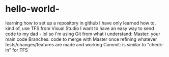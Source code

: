 # hello-world-
learning how to set up a repository in github 
I have only learned how to, kind of, use TFS from Visual Studio
I want to have an easy way to send code to my dad - lol so i'm using Git
from what i understand:
Master: your main code
Branches: code to merge with Master once refining whatever tests/changes/features are made and working
Commit: is similar to "check-in" for TFS

